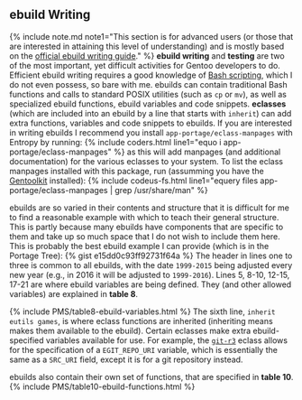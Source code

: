 ## ebuild Writing
{% include note.md note1="This section is for advanced users (or those that are interested in attaining this level of understanding) and is mostly based on the [official ebuild writing guide](https://devmanual.gentoo.org/)." %}
**ebuild writing** and **testing** are two of the most important, yet difficult activities for Gentoo developers to do. Efficient ebuild writing requires a good knowledge of [Bash scripting](/2015/11/26/bash-scripting-and-the-command-line-an-introduction-for-sabayon-users/), which I do not even possess, so bare with me. ebuilds can contain traditional Bash functions and calls to standard POSIX utilities (such as `cp` or `mv`), as well as specialized ebuild functions, ebuild variables and code snippets. **eclasses** (which are included into an ebuild by a line that starts with `inherit`) can add extra functions, variables and code snippets to ebuilds. If you are interested in writing ebuilds I recommend you install `app-portage/eclass-manpages` with Entropy by running: {% include coders.html line1="equo i app-portage/eclass-manpages" %} as this will add manpages (and additional documentation) for the various eclasses to your system. To list the eclass manpages installed with this package, run (assumming you have the [Gentoolkit](#gentoolkit) installed): {% include codeus-fs.html line1="equery files app-portage/eclass-manpages | grep /usr/share/man" %}

ebuilds are so varied in their contents and structure that it is difficult for me to find a reasonable example with which to teach their general structure. This is partly because many ebuilds have components that are specific to them and take up so much space that I do not wish to include them here. This is probably the best ebuild example I can provide (which is in the Portage Tree):
{% gist e15dd0c93ff92731f64a %}
The header in lines one to three is common to all ebuilds, with the date `1999-2015` being adjusted every new year (e.g., in 2016 it will be adjusted to `1999-2016`). Lines 5, 8-10, 12-15, 17-21 are where ebuild variables are being defined. They (and other allowed variables) are explained in **table 8**.

{% include PMS/table8-ebuild-variables.html %}
The sixth line, `inherit eutils games`, is where eclass functions are inherited (inheriting means makes them available to the ebuild). Certain eclasses make extra ebuild-specified variables available for use. For example, the [`git-r3`](/man/git-r3.eclass.5.html) eclass allows for the specification of a `EGIT_REPO_URI` variable, which is essentially the same as a `SRC_URI` field, except it is for a git repository instead.

ebuilds also contain their own set of functions, that are specified in **table 10**.
{% include PMS/table10-ebuild-functions.html %}
